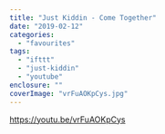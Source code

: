 ```yaml
---
title: "Just Kiddin - Come Together"
date: "2019-02-12"
categories: 
  - "favourites"
tags: 
  - "ifttt"
  - "just-kiddin"
  - "youtube"
enclosure: ""
coverImage: "vrFuAOKpCys.jpg"
---
```


https://youtu.be/vrFuAOKpCys

